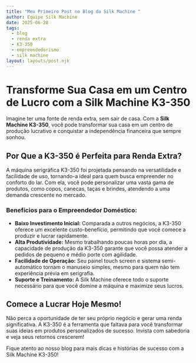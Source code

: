 ```yaml
---
title: "Meu Primeiro Post no Blog da Silk Machine "
author: Equipe Silk Machine
date: 2025-06-28
tags:
  - blog
  - renda extra
  - K3-350
  - empreendedorismo
  - silk machine
layout: layouts/post.njk
---
```



# Transforme Sua Casa em um Centro de Lucro com a Silk Machine K3-350

Imagine ter uma fonte de renda extra, sem sair de casa. Com a **Silk Machine K3-350**, você pode transformar sua casa em um centro de produção lucrativo e conquistar a independência financeira que sempre sonhou.

## Por Que a K3-350 é Perfeita para Renda Extra?

A máquina serigráfica K3-350 foi projetada pensando na versatilidade e facilidade de uso, tornando-a ideal para quem busca empreender no conforto do lar. Com ela, você pode personalizar uma vasta gama de produtos, como copos, canecas, taças e brindes, atendendo a uma demanda crescente no mercado.

### Benefícios para o Empreendedor Doméstico:

*   **Baixo Investimento Inicial:** Comparada a outros negócios, a K3-350 oferece um excelente custo-benefício, permitindo que você comece a produzir e lucrar rapidamente.
*   **Alta Produtividade:** Mesmo trabalhando poucas horas por dia, a capacidade de produção da K3-350 garante que você possa atender a pedidos de pequeno e médio porte com agilidade.
*   **Facilidade de Operação:** Seu painel touch screen e sistema semi-automático tornam o manuseio simples, mesmo para quem não tem experiência prévia em serigrafia.
*   **Suporte e Treinamento:** A Silk Machine oferece todo o suporte necessário para que você domine a máquina e maximize seus lucros.

## Comece a Lucrar Hoje Mesmo!

Não perca a oportunidade de ter seu próprio negócio e gerar uma renda significativa. A K3-350 é a ferramenta que faltava para você transformar suas ideias em produtos personalizados de sucesso. Invista com sabedoria e veja seus retornos crescerem!

Fique atento ao nosso blog para mais dicas e histórias de sucesso com a Silk Machine K3-350!

